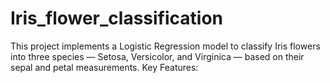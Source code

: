 # Iris_flower_classification
This project implements a Logistic Regression model to classify Iris flowers into three species — Setosa, Versicolor, and Virginica — based on their sepal and petal measurements.  Key Features:
